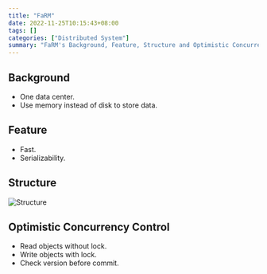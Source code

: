 ```yaml
---
title: "FaRM"
date: 2022-11-25T10:15:43+08:00
tags: []
categories: ["Distributed System"]
summary: "FaRM's Background, Feature, Structure and Optimistic Concurrency Control."
---
```


## Background

* One data center.
* Use memory instead of disk to store data.

## Feature

* Fast.
* Serializability.

## Structure

![Structure](https://dl.axlis.cn/blog/ds/8.png)

## Optimistic Concurrency Control

* Read objects without lock.
* Write objects with lock.
* Check version before commit.
